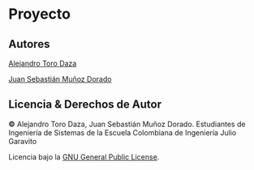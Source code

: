 # Proyecto

## Autores
[Alejandro Toro Daza](https://github.com/Skullzo)

[Juan Sebastián Muñoz Dorado](https://github.com/JuanMunozD)
## Licencia & Derechos de Autor
**©** Alejandro Toro Daza, Juan Sebastián Muñoz Dorado. Estudiantes de Ingeniería de Sistemas de la Escuela Colombiana de Ingeniería Julio Garavito
      
Licencia bajo la [GNU General Public License](https://github.com/2021-1-PROYARSW-TOROCURRAMBERO/Proyecto/blob/main/LICENSE).
